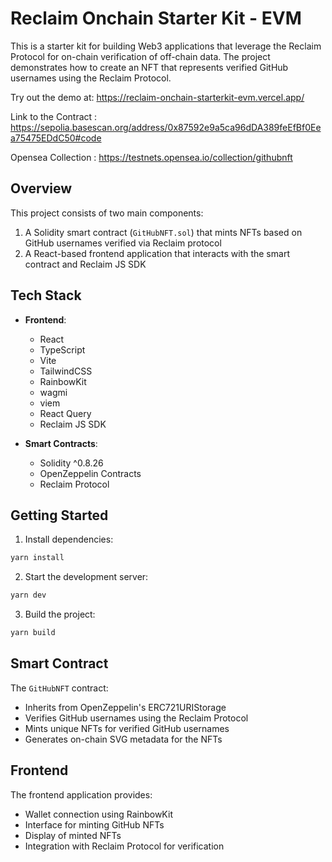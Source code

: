 # Reclaim Onchain Starter Kit - EVM

This is a starter kit for building Web3 applications that leverage the Reclaim Protocol for on-chain verification of off-chain data. The project demonstrates how to create an NFT that represents verified GitHub usernames using the Reclaim Protocol.

Try out the demo at: https://reclaim-onchain-starterkit-evm.vercel.app/

Link to the Contract : https://sepolia.basescan.org/address/0x87592e9a5ca96dDA389feEfBf0Eea75475EDdC50#code

Opensea Collection : https://testnets.opensea.io/collection/githubnft

## Overview

This project consists of two main components:
1. A Solidity smart contract (`GitHubNFT.sol`) that mints NFTs based on GitHub usernames verified via Reclaim protocol
2. A React-based frontend application that interacts with the smart contract and Reclaim JS SDK


## Tech Stack

- **Frontend**:
  - React
  - TypeScript
  - Vite
  - TailwindCSS
  - RainbowKit
  - wagmi
  - viem
  - React Query
  - Reclaim JS SDK

- **Smart Contracts**:
  - Solidity ^0.8.26
  - OpenZeppelin Contracts
  - Reclaim Protocol

## Getting Started

1. Install dependencies:
```bash
yarn install
```

2. Start the development server:
```bash
yarn dev
```

3. Build the project:
```bash
yarn build
```

## Smart Contract

The `GitHubNFT` contract:
- Inherits from OpenZeppelin's ERC721URIStorage
- Verifies GitHub usernames using the Reclaim Protocol
- Mints unique NFTs for verified GitHub usernames
- Generates on-chain SVG metadata for the NFTs

## Frontend

The frontend application provides:
- Wallet connection using RainbowKit
- Interface for minting GitHub NFTs
- Display of minted NFTs
- Integration with Reclaim Protocol for verification

